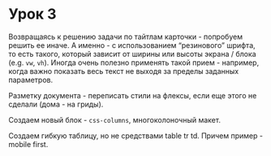 # Урок 3

Возвращаясь к решению задачи по тайтлам карточки - попробуем решить ее иначе. А именно - с использованием “резинового” шрифта, то есть такого, который зависит от ширины или высоты экрана / блока (e.g. `vw`, `vh`). Иногда очень полезно применять такой прием - например, когда важно показать весь текст не выходя за пределы заданных параметров.

Разметку документа - переписать стили на флексы, если еще этого не сделали (дома - на гриды).

Создаем новый блок - `css-columns`, многоколоночный макет.

Создаем гибкую таблицу, но не средствами table tr td. Причем пример - mobile first.
